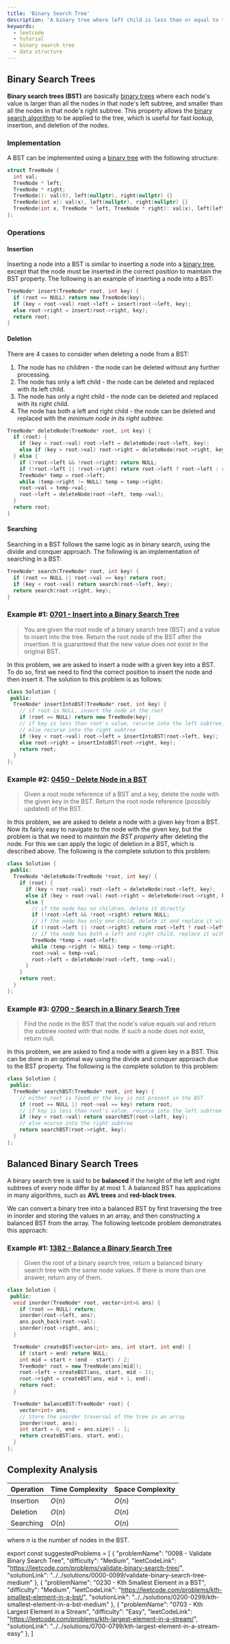 ```yaml
---
title: 'Binary Search Tree'
description: 'A binary tree where left child is less than or equal to the parent, while the right child is greater'
keywords:
  - leetcode
  - tutorial
  - binary search tree
  - data structure
---
```


<TutorialCredits authors="@ChiragAgg5k"/>

## Binary Search Trees

**Binary search trees (BST)** are basically [binary trees](./binary-tree.md) where each node's value is larger than all the nodes in that node's left subtree, and smaller than all the nodes in that node's right subtree. This property allows the [binary search algorithm](./../basic-topics/binary-search.md) to be applied to the tree, which is useful for fast lookup, insertion, and deletion of the nodes.

### Implementation

A BST can be implemented using a [binary tree](./binary-tree.md) with the following structure:

```cpp
struct TreeNode {
  int val;
  TreeNode * left;
  TreeNode * right;
  TreeNode(): val(0), left(nullptr), right(nullptr) {}
  TreeNode(int x): val(x), left(nullptr), right(nullptr) {}
  TreeNode(int x, TreeNode * left, TreeNode * right): val(x), left(left), right(right) {}
};
```

### Operations

#### Insertion

Inserting a node into a BST is similar to inserting a node into a [binary tree](./binary-tree.md), except that the node must be inserted in the correct position to maintain the BST property. The following is an example of inserting a node into a BST:

```cpp
TreeNode* insert(TreeNode* root, int key) {
  if (root == NULL) return new TreeNode(key);
  if (key < root->val) root->left = insert(root->left, key);
  else root->right = insert(root->right, key);
  return root;
}
```

#### Deletion

There are 4 cases to consider when deleting a node from a BST:

1. The node has no children - the node can be deleted without any further processing.
2. The node has only a left child - the node can be deleted and replaced with its left child.
3. The node has only a right child - the node can be deleted and replaced with its right child.
4. The node has both a left and right child - the node can be deleted and replaced with the _minimum node in its right subtree_.

```cpp
TreeNode* deleteNode(TreeNode* root, int key) {
  if (root) {
    if (key < root->val) root->left = deleteNode(root->left, key);
    else if (key > root->val) root->right = deleteNode(root->right, key);
  } else {
    if (!root->left && !root->right) return NULL;
    if (!root->left || !root->right) return root->left ? root->left : root->right;
    TreeNode* temp = root->left;
    while (temp->right != NULL) temp = temp->right;
    root->val = temp->val;
    root->left = deleteNode(root->left, temp->val);
  }
  return root;
}
```

#### Searching

Searching in a BST follows the same logic as in binary search, using the divide and conquer approach. The following is an implementation of searching in a BST:

```cpp
TreeNode* search(TreeNode* root, int key) {
  if (root == NULL || root->val == key) return root;
  if (key < root->val) return search(root->left, key);
  return search(root->right, key);
}
```

### Example #1: [0701 - Insert into a Binary Search Tree](https://leetcode.com/problems/insert-into-a-binary-search-tree/)

> You are given the root node of a binary search tree (BST) and a value to insert into the tree. Return the root node of the BST after the insertion. It is guaranteed that the new value does not exist in the original BST.

In this problem, we are asked to insert a node with a given key into a BST. To do so, first we need to find the correct position to insert the node and then insert it. The solution to this problem is as follows:

```cpp
class Solution {
 public:
  TreeNode* insertIntoBST(TreeNode* root, int key) {
    // if root is NULL, insert the node at the root
    if (root == NULL) return new TreeNode(key);
    // if key is less than root's value, recurse into the left subtree,
    // else recurse into the right subtree
    if (key < root->val) root->left = insertIntoBST(root->left, key);
    else root->right = insertIntoBST(root->right, key);
    return root;
  }
};
```

### Example #2: [0450 - Delete Node in a BST](https://leetcode.com/problems/delete-node-in-a-bst/)

> Given a root node reference of a BST and a key, delete the node with the given key in the BST. Return the root node reference (possibly updated) of the BST.

In this problem, we are asked to delete a node with a given key from a BST. Now its fairly easy to navigate to the node with the given key, but the problem is that we need to _maintain the BST property_ after deleting the node. For this we can apply the logic of deletion in a BST, which is described above. The following is the complete solution to this problem:

```cpp
class Solution {
 public:
  TreeNode *deleteNode(TreeNode *root, int key) {
    if (root) {
      if (key < root->val) root->left = deleteNode(root->left, key);
      else if (key > root->val) root->right = deleteNode(root->right, key);
      else {
        // if the node has no children, delete it directly
        if (!root->left && !root->right) return NULL;
        // if the node has only one child, delete it and replace it with its child
        if (!root->left || !root->right) return root->left ? root->left : root->right;
        // if the node has both a left and right child, replace it with the minimum
        TreeNode *temp = root->left;
        while (temp->right != NULL) temp = temp->right;
        root->val = temp->val;
        root->left = deleteNode(root->left, temp->val);
      }
    }
    return root;
  }
};
```

### Example #3: [0700 - Search in a Binary Search Tree](https://leetcode.com/problems/search-in-a-binary-search-tree/)

> Find the node in the BST that the node's value equals val and return the subtree rooted with that node. If such a node does not exist, return null.

In this problem, we are asked to find a node with a given key in a BST. This can be done in an optimal way using the divide and conquer approach due to the BST property. The following is the complete solution to this problem:

```cpp
class Solution {
 public:
  TreeNode* searchBST(TreeNode* root, int key) {
    // either root is found or the key is not present in the BST
    if (root == NULL || root->val == key) return root;
    // if key is less than root's value, recurse into the left subtree
    if (key < root->val) return searchBST(root->left, key);
    // else ecurse into the right subtree
    return searchBST(root->right, key);
  }
};
```

## Balanced Binary Search Trees

A binary search tree is said to be **balanced** if the height of the left and right subtrees of every node differ by at most 1. A balanced BST has applications in many algorithms, such as **AVL trees** and **red-black trees**.

We can convert a binary tree into a balanced BST by first traversing the tree in inorder and storing the values in an array, and then constructing a balanced BST from the array. The following leetcode problem demonstrates this approach:

### Example #1: [1382 - Balance a Binary Search Tree](https://leetcode.com/problems/balance-a-binary-search-tree/)

> Given the root of a binary search tree, return a balanced binary search tree with the same node values. If there is more than one answer, return any of them.

```cpp
class Solution {
 public:
  void inorder(TreeNode* root, vector<int>& ans) {
    if (root == NULL) return;
    inorder(root->left, ans);
    ans.push_back(root->val);
    inorder(root->right, ans);
  }

  TreeNode* createBST(vector<int> ans, int start, int end) {
    if (start > end) return NULL;
    int mid = start + (end - start) / 2;
    TreeNode* root = new TreeNode(ans[mid]);
    root->left = createBST(ans, start, mid - 1);
    root->right = createBST(ans, mid + 1, end);
    return root;
  }

  TreeNode* balanceBST(TreeNode* root) {
    vector<int> ans;
    // Store the inorder traversal of the tree in an array
    inorder(root, ans);
    int start = 0, end = ans.size() - 1;
    return createBST(ans, start, end);
  }
};
```

## Complexity Analysis

| Operation | Time Complexity | Space Complexity |
| --------- | --------------- | ---------------- |
| Insertion | $O(n)$          | $O(n)$           |
| Deletion  | $O(n)$          | $O(n)$           |
| Searching | $O(n)$          | $O(n)$           |

where $n$ is the number of nodes in the BST.

export const suggestedProblems = [ { "problemName": "0098 - Validate Binary Search Tree", "difficulty": "Medium", "leetCodeLink": "https://leetcode.com/problems/validate-binary-search-tree/", "solutionLink": "../../solutions/0000-0099/validate-binary-search-tree-medium" }, { "problemName": "0230 - Kth Smallest Element in a BST", "difficulty": "Medium", "leetCodeLink": "https://leetcode.com/problems/kth-smallest-element-in-a-bst/", "solutionLink": "../../solutions/0200-0299/kth-smallest-element-in-a-bst-medium" }, { "problemName": "0703 - Kth Largest Element in a Stream", "difficulty": "Easy", "leetCodeLink": "https://leetcode.com/problems/kth-largest-element-in-a-stream/", "solutionLink": "../../solutions/0700-0799/kth-largest-element-in-a-stream-easy" }, ]

<Table title="Suggested Problems" data={suggestedProblems} />
